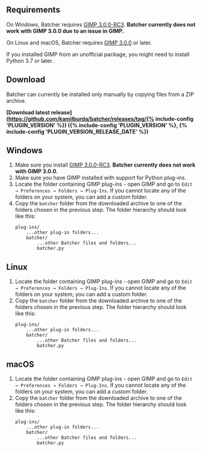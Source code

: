 ## Requirements

On Windows, Batcher requires [GIMP 3.0.0-RC3](https://download.gimp.org/gimp/v3.0/windows/gimp-3.0.0-RC3-setup.exe). **Batcher currently does not work with GIMP 3.0.0 due to an issue in GIMP.**

On Linux and macOS, Batcher requires [GIMP 3.0.0](https://www.gimp.org/downloads/) or later.

If you installed GIMP from an unofficial package, you might need to install Python 3.7 or later.


## Download

Batcher can currently be installed only manually by copying files from a ZIP archive.

**[Download latest release](https://github.com/kamilburda/batcher/releases/tag/{% include-config 'PLUGIN_VERSION' %}) ({% include-config 'PLUGIN_VERSION' %}, {% include-config 'PLUGIN_VERSION_RELEASE_DATE' %})**


## Windows

1. Make sure you install [GIMP 3.0.0-RC3](https://download.gimp.org/gimp/v3.0/windows/gimp-3.0.0-RC3-setup.exe). **Batcher currently does not work with GIMP 3.0.0.**
2. Make sure you have GIMP installed with support for Python plug-ins.
3. Locate the folder containing GIMP plug-ins - open GIMP and go to `Edit → Preferences → Folders → Plug-Ins`. If you cannot locate any of the folders on your system, you can add a custom folder. 
4. Copy the `batcher` folder from the downloaded archive to one of the folders chosen in the previous step. The folder hierarchy should look like this:
    ```
    plug-ins/
        ...other plug-in folders...
        batcher/
            ...other Batcher files and folders...
            batcher.py
    ```


## Linux

1. Locate the folder containing GIMP plug-ins - open GIMP and go to `Edit → Preferences → Folders → Plug-Ins`. If you cannot locate any of the folders on your system, you can add a custom folder. 
2. Copy the `batcher` folder from the downloaded archive to one of the folders chosen in the previous step. The folder hierarchy should look like this:
    ```
    plug-ins/
        ...other plug-in folders...
        batcher/
            ...other Batcher files and folders...
            batcher.py
    ```


## macOS

1. Locate the folder containing GIMP plug-ins - open GIMP and go to `Edit → Preferences → Folders → Plug-Ins`. If you cannot locate any of the folders on your system, you can add a custom folder. 
2. Copy the `batcher` folder from the downloaded archive to one of the folders chosen in the previous step. The folder hierarchy should look like this:
    ```
    plug-ins/
        ...other plug-in folders...
        batcher/
            ...other Batcher files and folders...
            batcher.py
    ```
